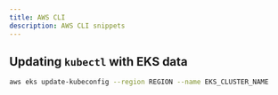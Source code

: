 ```yaml
---
title: AWS CLI
description: AWS CLI snippets
---
```


## Updating `kubectl` with EKS data

```sh
aws eks update-kubeconfig --region REGION --name EKS_CLUSTER_NAME
```
